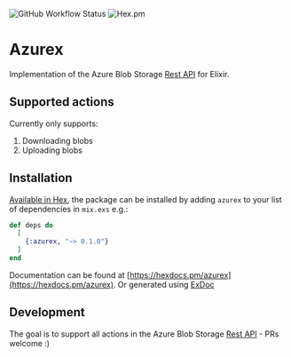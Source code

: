 ![GitHub Workflow Status](https://img.shields.io/github/workflow/status/jakobht/azurex/Elixir%20CI) ![Hex.pm](https://img.shields.io/hexpm/v/azurex)
# Azurex

Implementation of the Azure Blob Storage [Rest API](https://docs.microsoft.com/en-us/rest/api/storageservices/blob-service-rest-api) for Elixir.

## Supported actions
Currently only supports:
1. Downloading blobs
2. Uploading blobs

## Installation

[Available in Hex](https://hex.pm/docs/publish), the package can be installed
by adding `azurex` to your list of dependencies in `mix.exs` e.g.:

```elixir
def deps do
  [
    {:azurex, "~> 0.1.0"}
  ]
end
```

Documentation can be found at [https://hexdocs.pm/azurex](https://hexdocs.pm/azurex). Or generated using [ExDoc](https://github.com/elixir-lang/ex_doc)

## Development

The goal is to support all actions in the Azure Blob Storage [Rest API](https://docs.microsoft.com/en-us/rest/api/storageservices/blob-service-rest-api) - PRs welcome :) 
